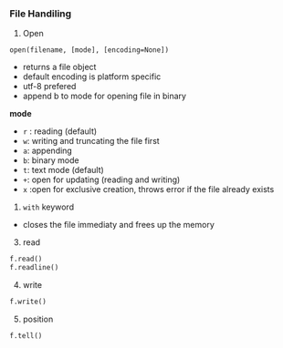 


### File Handiling


1. Open

```
open(filename, [mode], [encoding=None])
```

- returns a file object
- default encoding is platform specific
- utf-8 prefered
- append b to mode for opening file in binary

**mode**

- `r` : reading (default)
- `w`: writing and truncating the file first
- `a`: appending
- `b`: binary mode
- `t`: text mode (default)
- `+`: open for updating (reading and writing)
- `x` :open for exclusive creation, throws error if the file already exists


1. `with` keyword

- closes the file immediaty and frees up the memory

3. read

```python
f.read()
f.readline()
```

4. write

```python
f.write()
```

5. position

```
f.tell()
```
